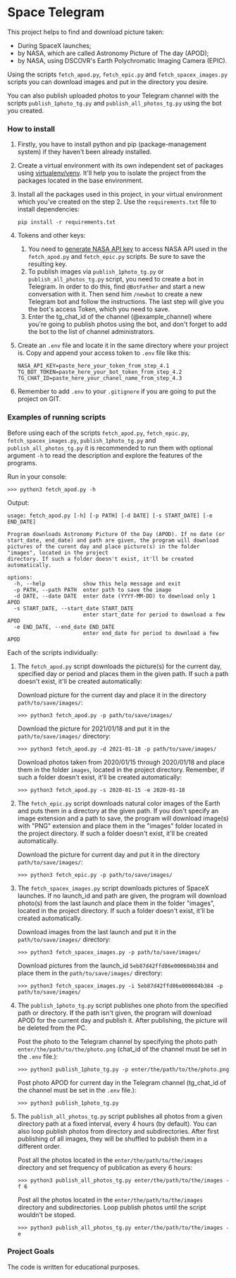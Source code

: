 # Space Telegram

This project helps to find and download picture taken:
- During SpaceX launches;
- by NASA, which are called Astronomy Picture of The day (APOD);
- by NASA, using DSCOVR's Earth Polychromatic Imaging Camera (EPIC).

Using the scripts `fetch_apod.py`, `fetch_epic.py` and `fetch_spacex_images.py` scripts you can download images and put in the directory you desire.

You can also publish uploaded photos to your Telegram channel with the scripts `publish_1photo_tg.py` and `publish_all_photos_tg.py` using the bot you created.

### How to install

1. Firstly, you have to install python and pip (package-management system) if they haven't been already installed.

2. Create a virtual environment with its own independent set of packages using [virtualenv/venv](https://docs.python.org/3/library/venv.html). It'll help you to isolate the project from the packages located in the base environment.

3. Install all the packages used in this project, in your virtual environment which you've created on the step 2. Use the `requirements.txt` file to install dependencies:
    ```console
    pip install -r requirements.txt
    ```
4. Tokens and other keys:
   1. You need to [generate NASA API key](https://api.nasa.gov/) to access NASA API used in the `fetch_apod.py` and `fetch_epic.py` scripts. Be sure to save the resulting key.
   2. To publish images via `publish_1photo_tg.py` or `publish_all_photos_tg.py` script, you need to create a bot in Telegram. In order to do this, find `@BotFather` and start a new conversation with it. Then send him `/newbot` to create a new Telegram bot and follow the instructions. The last step will give you the bot's access Token, which you need to save.
   3. Enter the tg_chat_id of the channel (@example_channel) where you're going to publish photos using the bot, and don't forget to add the bot to the list of channel administrators.


5. Create an `.env` file and locate it in the same directory where your project is. Copy and append your access token to `.env` file like this:
    ```
    NASA_API_KEY=paste_here_your_token_from_step_4.1
    TG_BOT_TOKEN=paste_here_your_bot_token_from_step_4.2
    TG_CHAT_ID=paste_here_your_chanel_name_from_step_4.3
    ```
6. Remember to add `.env` to your `.gitignore` if you are going to put the project on GIT.

### Examples of running scripts

Before using each of the scripts `fetch_apod.py`, `fetch_epic.py`, `fetch_spacex_images.py`, `publish_1photo_tg.py` and `publish_all_photos_tg.py` it is recommended to run them with optional argument `-h` to read the description and explore the features of the programs.

Run in your console:
```Console
>>> python3 fetch_apod.py -h
```

Output:
```Console
usage: fetch_apod.py [-h] [-p PATH] [-d DATE] [-s START_DATE] [-e END_DATE]

Program downloads Astronomy Picture Of the Day (APOD). If no date (or start_date, end_date) and path are given, the program will download pictures of the curent day and place picture(s) in the folder "images", located in the project
directory. If such a folder doesn't exist, it'll be created automatically.

options:
  -h, --help            show this help message and exit
  -p PATH, --path PATH  enter path to save the image
  -d DATE, --date DATE  enter date (YYYY-MM-DD) to download only 1 APOD
  -s START_DATE, --start_date START_DATE
                        enter start_date for period to download a few APOD
  -e END_DATE, --end_date END_DATE
                        enter end_date for period to download a few APOD
```
Each of the scripts individually:

1. The `fetch_apod.py` script downloads the picture(s) for the current day, specified day or period and places them in the given path. If such a path doesn't exist, it'll be created automatically:

    Download picture for the current day and place it in the directory `path/to/save/images/`:
    ```Console
    >>> python3 fetch_apod.py -p path/to/save/images/
    ```

    Download the picture for 2021/01/18 and put it in the `path/to/save/images/` directory:
    ```Console
    >>> python3 fetch_apod.py -d 2021-01-18 -p path/to/save/images/
    ```

    Download photos taken from 2020/01/15 through 2020/01/18 and place them in the folder `images`, located in the project directory. Remember, if such a folder doesn't exist, it'll be created automatically:
    ```Console
    >>> python3 fetch_apod.py -s 2020-01-15 -e 2020-01-18
    ```

2. The `fetch_epic.py` script downloads natural color images of the Earth and puts them in a directory at the given path. If you don't specify an image extension and a path to save, the program will download image(s) with "PNG" extension and place them in the "images" folder located in the project directory. If such a folder doesn't exist, it'll be created automatically.

    Download the picture for current day and put it in the directory `path/to/save/images/`:
    ```Console
    >>> python3 fetch_epic.py -p path/to/save/images/
    ```

3. The `fetch_spacex_images.py` script downloads pictures of SpaceX launches. If no launch_id and path are given, the program will download photo(s) from the last launch and place them in the folder "images", located in the project directory. If such a folder doesn't exist, it'll be created automatically.

    Download images from the last launch and put it in the `path/to/save/images/` directory:
    ```Console
    >>> python3 fetch_spacex_images.py -p path/to/save/images/
    ```

    Download pictures from the launch_id `5eb87d42ffd86e000604b384` and place them in the `path/to/save/images/` directory:
    ```Console
    >>> python3 fetch_spacex_images.py -i 5eb87d42ffd86e000604b384 -p path/to/save/images/
    ```

4. The `publish_1photo_tg.py` script publishes one photo from the specified path or directory. If the path isn't given, the program will download APOD for the current day and publish it. After publishing, the picture will be deleted from the PC.

    Post the photo to the Telegram channel by specifying the photo path `enter/the/path/to/the/photo.png` (сhat_id of the channel must be set in the `.env` file.):

    ```Console
    >>> python3 publish_1photo_tg.py -p enter/the/path/to/the/photo.png
    ```

    Post photo APOD for current day in the Telegram channel (tg_chat_id of the channel must be set in the `.env` file.):
    ```Console
    >>> python3 publish_1photo_tg.py
    ```

5. The `publish_all_photos_tg.py` script publishes all photos from a given directory path at a fixed interval, every 4 hours (by default). You can also loop publish photos from directory and subdirectories. After first publishing of all images, they will be shuffled to publish them in a different order.

    Post all the photos located in the `enter/the/path/to/the/images` directory and set frequency of publication as every 6 hours:
    ```Console
    >>> python3 publish_all_photos_tg.py enter/the/path/to/the/images -f 6
    ```

    Post all the photos located in the `enter/the/path/to/the/images` directory and subdirectories. Loop publish photos until the script wouldn't be stoped.
    ```Console
    >>> python3 publish_all_photos_tg.py enter/the/path/to/the/images -e
    ```

### Project Goals
The code is written for educational purposes.
